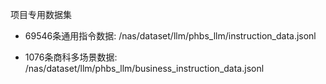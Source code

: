 项目专用数据集

* 69546条通用指令数据: /nas/dataset/llm/phbs_llm/instruction_data.jsonl

* 1076条商科多场景数据: /nas/dataset/llm/phbs_llm/business_instruction_data.jsonl